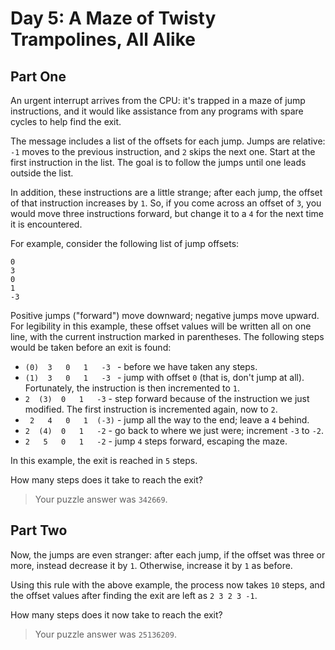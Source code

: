 # Day 5: A Maze of Twisty Trampolines, All Alike

## Part One

An urgent interrupt arrives from the CPU: it's trapped in a maze of jump instructions, and it would like assistance from any programs with spare cycles to help find the exit.

The message includes a list of the offsets for each jump. Jumps are relative: `-1` moves to the previous instruction, and `2` skips the next one. Start at the first instruction in the list. The goal is to follow the jumps until one leads outside the list.

In addition, these instructions are a little strange; after each jump, the offset of that instruction increases by `1`. So, if you come across an offset of `3`, you would move three instructions forward, but change it to a `4` for the next time it is encountered.

For example, consider the following list of jump offsets:

    0
    3
    0
    1
    -3

Positive jumps ("forward") move downward; negative jumps move upward. For legibility in this example, these offset values will be written all on one line, with the current instruction marked in parentheses. The following steps would be taken before an exit is found:

- `(0)  3   0   1   -3 ` - before we have taken any steps.
- `(1)  3   0   1   -3 ` - jump with offset `0` (that is, don't jump at all). Fortunately, the instruction is then incremented to `1`.
- ` 2  (3)  0   1   -3 ` - step forward because of the instruction we just modified. The first instruction is incremented again, now to `2`.
- ` 2   4   0   1  (-3)` - jump all the way to the end; leave a `4` behind.
- ` 2  (4)  0   1   -2 ` - go back to where we just were; increment `-3` to `-2`.
- ` 2   5   0   1   -2 ` - jump `4` steps forward, escaping the maze.

In this example, the exit is reached in `5` steps.

How many steps does it take to reach the exit?

> Your puzzle answer was `342669`.

## Part Two

Now, the jumps are even stranger: after each jump, if the offset was three or more, instead decrease it by `1`. Otherwise, increase it by `1` as before.

Using this rule with the above example, the process now takes `10` steps, and the offset values after finding the exit are left as `2 3 2 3 -1`.

How many steps does it now take to reach the exit?

> Your puzzle answer was `25136209`.
